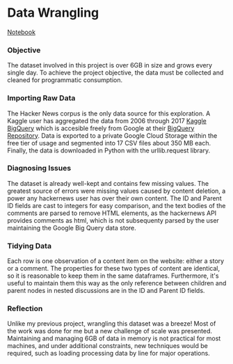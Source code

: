 # Data Wrangling
[Notebook](Data%20Wrangling.ipynb)

### Objective

The dataset involved in this project is over 6GB in size and grows every single day. To achieve the project objective, the data must be collected and cleaned for programmatic consumption.

### Importing Raw Data

The Hacker News corpus is the only data source for this exploration. A Kaggle user has aggregated the data from 2006 through 2017 [Kaggle BigQuery](https://www.kaggle.com/hacker-news/hacker-news) which is accesible freely from Google at their [BigQuery Repository](https://cloud.google.com/bigquery/public-data/hacker-news). Data is exported to a private Google Cloud Storage within the free tier of usage and segmented into 17 CSV files about 350 MB each. Finally, the data is downloaded in Python with the urllib.request library.

### Diagnosing Issues

The dataset is already well-kept and contains few missing values. The greatest source of errors were missing values caused by content deletion, a power any hackernews user has over their own content. The ID and Parent ID fields are cast to integers for easy comparison, and the text bodies of the comments are parsed to remove HTML elements, as the hackernews API provides comments as html, which is not subsequenty parsed by the user maintaining the Google Big Query data store.

### Tidying Data

Each row is one observation of a content item on the website: either a story or a comment. The properties for these two types of content are identical, so it is reasonable to keep them in the same dataframes. Furthermore, it's useful to maintain them this way as the only reference between children and parent nodes in nested discussions are in the ID and Parent ID fields.

### Reflection

Unlike my previous project, wrangling this dataset was a breeze! Most of the work was done for me but a new challenge of scale was presented. Maintaining and managing 6GB of data in memory is not practical for most machines, and under additional constraints, new techniques would be required, such as loading processing data by line for major operations.

